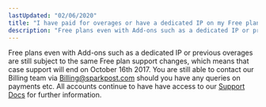 ```yaml
---
lastUpdated: "02/06/2020"
title: "I have paid for overages or have a dedicated IP on my Free plan, how does this affect my support moving forward?"
description: "Free plans even with Add-ons such as a dedicated IP or previous overages are still subject to the same Free plan support changes"
---
```


Free plans even with Add-ons such as a dedicated IP or previous overages are still subject to the same Free plan support changes, which means that case support will end on October 16th 2017. You are still able to contact our Billing team via Billing@sparkpost.com should you have any queries on payments etc. All accounts continue to have have access to our [Support Docs](http://sparkpost.com/docs) for further information.
